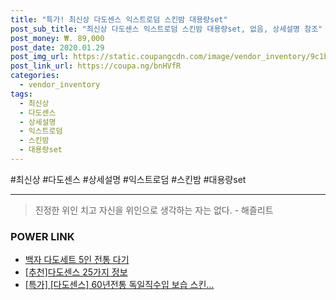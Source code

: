 ```yaml
--- 
title: "특가! 최신상 다도센스 익스트로덤 스킨밤 대용량set" 
post_sub_title: "최신상 다도센스 익스트로덤 스킨밤 대용량set, 없음, 상세설명 참조" 
post_money: ₩. 89,000 
post_date: 2020.01.29 
post_img_url: https://static.coupangcdn.com/image/vendor_inventory/9c1b/f6e4a54327440fa2a949012c13da012747894d049fa5bd213aa5685cb3a2.jpg 
post_link_url: https://coupa.ng/bnHVfR 
categories: 
  - vendor_inventory 
tags: 
  - 최신상 
  - 다도센스 
  - 상세설명 
  - 익스트로덤 
  - 스킨밤 
  - 대용량set 
--- 
```

  #최신상 #다도센스 #상세설명 #익스트로덤 #스킨밤 #대용량set 
<hr> 

> 진정한 위인 치고 자신을 위인으로 생각하는 자는 없다. - 해즐리트 


### POWER LINK

* <a href="https://blog.naver.com/an0733/221784622461" target="_blank">백자 다도세트 5인 전통 다기</a>
* <a href="https://blog.naver.com/fasyy4321/221789299410" target="_blank">[추천]다도센스 25가지 정보</a>
* <a href="https://blog.naver.com/santokki14/221790464118" target="_blank">[특가] [다도센스] 60년전통 독일직수입 보습 스킨...</a>
